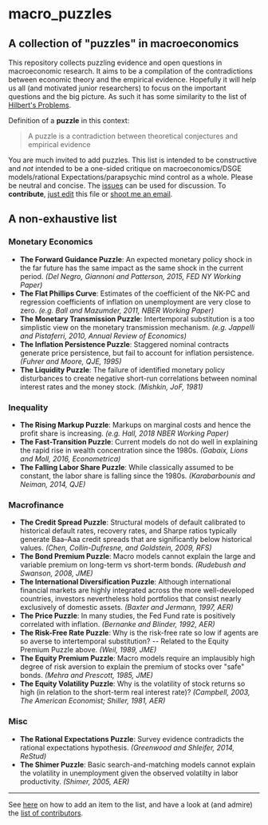 # macro_puzzles
## A collection of **"puzzles"** in macroeconomics

This repository collects puzzling evidence and open questions in macroeconomic research. It aims to be a compilation of the contradictions between economic theory and the empirical evidence. Hopefully it will help us all (and motivated junior researchers) to focus on the important questions and the big picture. As such it has some similarity to the list of [Hilbert's Problems](https://en.wikipedia.org/wiki/Hilbert%27s_problems).

Definition of a **puzzle** in this context:
> A puzzle is a contradiction between theoretical conjectures and empirical evidence

You are much invited to add puzzles. This list is intended to be constructive and *not* intended to be a one-sided critique on macroeconomics/DSGE models/rational Expectations/parapsychic mind control as a whole. Please be neutral and concise. The [issues](https://github.com/gboehl/pynare/issues) can be used for discussion. To **contribute**, [just edit](https://github.com/gboehl/macro_puzzles/blob/master/how-to-contribute.md) this file or [shoot me an email](http://gregorboehl.com/#cta). 


## A non-exhaustive list

### Monetary Economics
* **The Forward Guidance Puzzle**: An expected monetary policy shock in the far future has the same impact as the same shock in the current period. *(Del Negro, Giannoni and Patterson, 2015, FED NY Working Paper)*
* **The Flat Phillips Curve**: Estimates of the coefficient of the NK-PC and regression coefficients of inflation on unemployment are very close to zero. *(e.g. Ball and Mazumder, 2011, NBER Working Paper)*
* **The Monetary Transmission Puzzle**: Intertemporal substitution is a too simplistic view on the monetary transmission mechanism. *(e.g. Jappelli and Pistaferri, 2010, Annual Review of Economics)*
* **The Inflation Persistence Puzzle**: Staggered nominal contracts generate price persistence, but fail to account for inflation persistence. *(Fuhrer and Moore, QJE, 1995)*
* **The Liquidity Puzzle**: The  failure of identified monetary policy disturbances to create negative short-run correlations between nominal interest rates and the money stock. *(Mishkin, JoF, 1981)*

### Inequality
* **The Rising Markup Puzzle**: Markups on marginal costs and hence the profit share is increasing. *(e.g. Hall, 2018 NBER Working Paper)*
* **The Fast-Transition Puzzle**: Current models do not do well in explaining the rapid rise in wealth concentration since the 1980s. *(Gabaix, Lions and Moll, 2016, Econometrica)*
* **The Falling Labor Share Puzzle**: While classically assumed to be constant, the labor share is falling since the 1980s. *(Karabarbounis and Neiman, 2014, QJE)*

### Macrofinance
* **The Credit Spread Puzzle**: Structural models of default calibrated to historical default rates, recovery rates, and Sharpe ratios  typically generate Baa–Aaa credit spreads that are significantly below historical values. *(Chen, Collin-Dufresne, and Goldstein, 2009, RFS)*
* **The Bond Premium Puzzle**: Macro models cannot explain the large and variable premium on long-term vs short-term bonds. *(Rudebush and Swanson, 2008, JME)*
* **The International Diversification Puzzle**: Although international financial markets are highly integrated across the more well-developed countries, investors nevertheless hold portfolios that consist nearly exclusively of domestic assets. *(Baxter and Jermann, 1997, AER)*
* **The Price Puzzle**: In many studies, the Fed Fund rate is positively correlated with inflation. *(Bernanke and Blinder, 1992, AER)*
* **The Risk-Free Rate Puzzle**: Why is the risk-free rate so low if agents are so averse to intertemporal substitution? -- Related to the Equity Premium Puzzle above. *(Weil, 1989, JME)*
* **The Equity Premium Puzzle**: Macro models require an implausibly high degree of risk aversion to explain the premium of stocks over "safe" bonds. *(Mehra and Prescott, 1985, JME)*
* **The Equity Volatility Puzzle**: Why is the volatility of stock returns so high (in relation to the short-term real interest rate)? *(Campbell, 2003, The American Economist; Shiller, 1981, AER)*

### Misc
* **The Rational Expectations Puzzle**: Survey evidence contradicts the rational expectations hypothesis. *(Greenwood and Shleifer, 2014, ReStud)*
* **The Shimer Puzzle**: Basic search-and-matching models cannot explain the volatility in unemployment given the observed volatilty in labor productivity. *(Shimer, 2005, AER)*

---
See [here](https://github.com/gboehl/macro_puzzles/blob/master/how-to-contribute.md) on how to add an item to the list, and have a look at (and admire) the [list of contributors](https://github.com/gboehl/macro_puzzles/blob/master/contributors.md).

